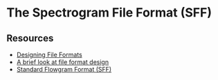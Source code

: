 # The Spectrogram File Format (SFF)

## Resources
* [Designing File Formats](https://fadden.com/tech/file-formats.html)
* [A brief look at file format design](http://decoy.iki.fi/texts/filefd/filefd)
* [Standard Flowgram Format (SFF)](https://www.ncbi.nlm.nih.gov/Traces/trace.cgi?cmd=show&f=formats&m=doc&s=format#sff)